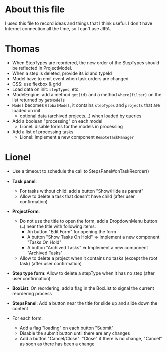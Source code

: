 # About this file
I used this file to record ideas and things that I think useful. I don't have Internet connection all
the time, so I can't use JIRA.

# Thomas
- When StepTypes are reordered, the new order of the StepTypes should be reflected in ProjectModel.
- When a step is deleted, provide its id and typeId
- Model have to emit event when task orders are changed.
- CSS: use flexbox & grid
- Load data on init: `stepTypes`, etc.
- ModelEngine: add a method `get(id)` and a method `where(filter)` on the list returned by `getModels`
- `Model` becomes `GlobalModel`, it contains `stepTypes` and `projects` that are loaded on init
  - optional data (archived projects...) when loaded by queries
- Add a boolean "processing" on each model
  - Lionel: disable forms for the models in processing
- Add a list of processing tasks
  - Lionel: Implement a new component `RemoteTaskManager`

# Lionel
- Use a timeout to schedule the call to StepsPanel#onTaskReorder()

- **Task panel**:
  - For tasks without child: add a button "Show/Hide as parent"
  - Allow to delete a task that doesn't have child (after user confirmation)
- **ProjectForm**:
  - Do not use the title to open the form, add a DropdownMenu button (`…`) near the title with following items:
    - An button "Edit Form" for opening the form
    - A button "Show Tasks On Hold" => Implement a new component "Tasks On Hold"
    - A button "Archived Tasks" => Implement a new component "Archived Tasks"
  - Allow to delete a project when it contains no tasks (except the root task) (after user confirmation)
- **Step type form**: Allow to delete a stepType when it has no step (after user confirmation)
- **BoxList**: On reordering, add a flag in the BoxList to signal the current reordering process
- **StepsPanel**: Add a button near the title for slide up and slide down the content
- For each form:
  - Add a flag "loading" on each button "Submit"
  - Disable the submit button until there are any changes
  - Add a button "Cancel/Close": "Close" if there is no change, "Cancel" as soon as there has been a change
